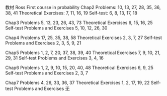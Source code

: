 教材 Ross   First course in probability
Chap2
Problems: 10, 13, 27, 28, 35, 36, 38, 41
Theoretical Exercises: 7, 11, 16, 19
Self-test: 6, 8, 13, 17, 18

Chap3
Problems 5, 13, 23, 26, 43, 73
Theoretical Exercises 6, 15, 16, 25 
Self-test Problems and Exercises 5, 10, 12, 26, 30

Chap4
Problems 17, 25, 35, 38, 58
Theoretical Exercises 2, 3, 7, 27
Self-test Problems and Exercises 2, 3, 5, 9, 21

Chap5
Problems 1, 2, 7, 20, 37, 38, 39, 40
Theoretical Exercises 7, 9, 10, 21, 29, 31
Self-test Problems and Exercises 3, 4, 16

Chap6
Problems 1, 2, 9, 10, 15, 20, 40, 48
Theoretical Exercises 6, 9, 25
Self-test Problems and Exercises 2, 3, 7

Chap7
Problems 4, 26, 33, 36, 37
Theoretical Exercises 1, 2, 17, 19, 22
Self-test Problems and Exercises 无